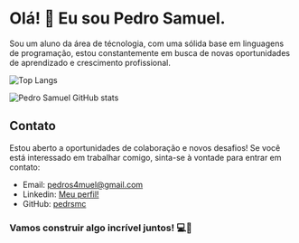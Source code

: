 # Olá! 👋 Eu sou Pedro Samuel.

Sou um aluno da área de técnologia, com uma sólida base em linguagens de programação, estou constantemente em busca de novas oportunidades de aprendizado e crescimento profissional.

![Top Langs](https://github-readme-stats.vercel.app/api/top-langs/?username=pedrsmc&langs_count=8)

![Pedro Samuel GitHub stats](https://github-readme-stats.vercel.app/api?username=pedrsmc&theme=dark&show_icons=true)

## Contato
Estou aberto a oportunidades de colaboração e novos desafios! Se você está interessado em trabalhar comigo, sinta-se à vontade para entrar em contato:

- Email: [pedros4muel@gmail.com](:pedros4muel@gmail.com/)
- Linkedin: [Meu perfil!](https://www.linkedin.com/in/pedro-samuel-4026222b3/)
- GitHub: [pedrsmc](https://github.com/pedrsmc)


### Vamos construir algo incrível juntos! 💻🚀
